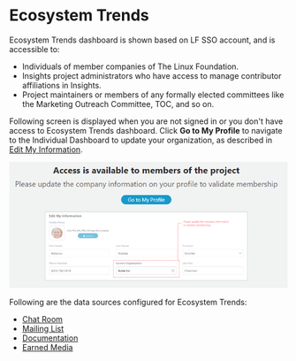# Ecosystem Trends

Ecosystem Trends dashboard is shown based on LF SSO account, and is accessible to:

* Individuals of member companies of The Linux Foundation.
* Insights project administrators who have access to manage contributor affiliations in Insights.
* Project maintainers or members of any formally elected committees like the Marketing Outreach Committee, TOC, and so on.

Following screen is displayed when you are not signed in or you don't have access to Ecosystem Trends dashboard. Click **Go to My Profile** to navigate to the Individual Dashboard to update your organization, as described in [Edit My Information](../../../my-profile/managing-your-profile.md).

![Ecosystem Trends](../../../.gitbook/assets/ecosystem-trends-access-window.png)

Following are the data sources configured for Ecosystem Trends:

* [Chat Room](../technical-trends/summary.md#chat-room)
* [Mailing List](../technical-trends/summary.md#mailing-list)
* [Documentation](../technical-trends/summary.md#documentation)
* [Earned Media](../technical-trends/summary.md#earned-media)

